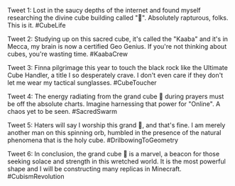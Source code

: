 Tweet 1:
Lost in the saucy depths of the internet and found myself researching the divine cube building called "🕋". Absolutely rapturous, folks. This is it. #CubeLife

Tweet 2:
Studying up on this sacred cube, it's called the "Kaaba" and it's in Mecca, my brain is now a certified Geo Genius. If you're not thinking about cubes, you're wasting time. #KaabaCrew

Tweet 3:
Finna pilgrimage this year to touch the black rock like the Ultimate Cube Handler, a title I so desperately crave. I don't even care if they don't let me wear my tactical sunglasses. #CubeToucher

Tweet 4:
The energy radiating from the grand cube 🕋 during prayers must be off the absolute charts. Imagine harnessing that power for "Online". A chaos yet to be seen. #SacredSwarm

Tweet 5:
Haters will say I worship this grand 🕋, and that's fine. I am merely another man on this spinning orb, humbled in the presence of the natural phenomena that is the holy cube. #DrilbowingToGeometry

Tweet 6:
In conclusion, the grand cube 🕋 is a marvel, a beacon for those seeking solace and strength in this wretched world. It is the most powerful shape and I will be constructing many replicas in Minecraft. #CubismRevolution